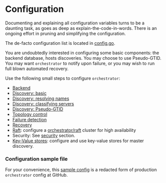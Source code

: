 # Configuration

Documenting and explaining all configuration variables turns to be a daunting task, as goes as deep as explain-the-code-in-words. There is an ongoing effort in pruning and simplifying the configuration.

The de-facto configuration list is located in [config.go](https://github.com/openark/orchestrator/blob/master/go/config/config.go).

You are undoubtedly interested in configuring some basic components: the backend database, hosts discoveries. You may choose to use Pseudo-GTID. You may want `orchestrator` to notify upon failure, or you may wish to run full blown automated recovery.

Use the following small steps to configure `orchestrator`:

- [Backend](configuration-backend.md)
- [Discovery: basic](configuration-discovery-basic.md)
- [Discovery: resolving names](configuration-discovery-resolve.md)
- [Discovery: classifying servers](configuration-discovery-classifying.md)
- [Discovery: Pseudo-GTID](configuration-discovery-pseudo-gtid.md)
- [Topology control](configuration-topology-control.md)
- [Failure detection](configuration-failure-detection.md)
- [Recovery](configuration-recovery.md)
- [Raft](configuration-raft.md): configure a [orchestrator/raft](raft.md) cluster for high availability
- Security: See [security](security.md) section.
- [Key-Value stores](configuration-kv.md): configure and use key-value stores for master discovery.

### Configuration sample file

For your convenience, this [sample config](configuration-sample.md) is a redacted form of production `orchestrator` config at GitHub.
